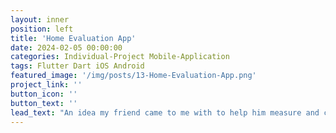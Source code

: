 ```yaml
---
layout: inner
position: left
title: 'Home Evaluation App'
date: 2024-02-05 00:00:00
categories: Individual-Project Mobile-Application
tags: Flutter Dart iOS Android
featured_image: '/img/posts/13-Home-Evaluation-App.png'
project_link: ''
button_icon: ''
button_text: ''
lead_text: "An idea my friend came to me with to help him measure and calculate homes for heat pump installations. The paperwork and calculations take him a few hours daily. He wants to automate this process and has asked me to develop an app to do so. The app successfully calculates the area of any enclosed polygon and supports data entry, for data such as the homeowner's information. I chose to develop this app in Flutter due to its multi-platform flexibility. This is my first time learning Flutter, and so all progress made is also a learning opportunity for me. Goals are to add database integration to store calculations, graph points, client data, and to allow account support. This project is still in progress."
---
```

